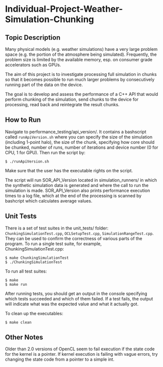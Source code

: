 # Individual-Project-Weather-Simulation-Chunking

## Topic Description
Many physical models (e.g. weather simulations) have a very large problem space (e.g. the portion of the atmosphere being simulated). Frequently, the problem size is limited by the available memory, esp. on consumer grade accelerators such as GPUs.

The aim of this project is to investigate processing full simulation in chunks so that it becomes possible to run much larger problems by consecutively running part of the data on the device.

The goal is to develop and assess the performance of a C++ API that would perform chunking of the simulation, send chunks to the device for processing, read back and reintegrate the result chunks. 

## How to Run

Navigate to performance_testing/api_version/. It contains a bashscript called `runApiVersion.sh` where you can specify the size of the simulation (including 1-point halo), the size of the chunk, specifying how core should be chunked, number of runs, number of iterations and device number (0 for CPU, 1 for GPU). Then run the script by:
```
$ ./runApiVersion.sh
```
Make sure that the user has the executable rights on the script.

The script will run SOR_API_Version located in simulation_runners/ in which the synthetic simulation data is generated and where the call to run the simulation is made. SOR_API_Version also prints performance execution times to a log file, which at the end of the processing is scanned by bashcript which calculates average values.

## Unit Tests

There is a set of test suites in the unit_tests/ folder: `ChunkingSimulationTest.cpp`, `OCLSetupTest.cpp`, `SimulationRangeTest.cpp`. They can be used to confirm the correctness of various parts of the program. To run a single test suite, for example, ChunkingSimulationTest.cpp:
```
$ make ChunkingSimulationTest
$ ./ChunkingSimulationTest
```

To run all test suites:
```
$ make
$ make run
```
After running tests, you should get an output in the console specifying which tests succeeded and which of them failed. If a test fails, the output will indicate what was the expected value and what it actually got.

To clean up the executables:
```
$ make clean
```
## Other Notes
Older than 2.0 versions of OpenCL seem to fail execution if the state code for the kernel is a pointer. If kernel execution is failing with vague errors, try changing the state code from a pointer to a simple int.

